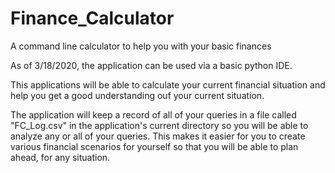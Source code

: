 # Finance_Calculator
A command line calculator to help you with your basic finances

As of 3/18/2020, the application can be used via a basic python IDE.

This applications will be able to calculate your current financial situation and help you get a good understanding ouf your current situation.

The application will keep a record of all of your queries in a file called "FC_Log.csv" in the application's current directory so you will be able to analyze any or all of your queries. This makes it easier for you to create various financial scenarios for yourself so that you will be able to plan ahead, for any situation.
